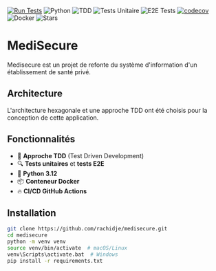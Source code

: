 [![Run Tests](https://github.com/rachidje/medisecure/actions/workflows/run-tests.yaml/badge.svg)](https://github.com/rachidje/medisecure/actions/workflows/run-tests.yaml)
![Python](https://img.shields.io/badge/python-3.12-blue?logo=python)
![TDD](https://img.shields.io/badge/TDD-Test%20Driven%20Development-brightgreen?logo=testcafe)
![Tests Unitaire](https://img.shields.io/badge/tests-unit-green?style=flat-square)
![E2E Tests](https://img.shields.io/badge/tests-e2e-yellow?style=flat-square)
[![codecov](https://codecov.io/gh/rachidje/medisecure/graph/badge.svg?token=ZT5V9MA8C0)](https://codecov.io/gh/rachidje/medisecure)
![Docker](https://img.shields.io/badge/docker-available-blue?logo=docker)
![Stars](https://img.shields.io/github/stars/rachidje/medisecure?style=social)


# MediSecure

Medisecure est un projet de refonte du système d'information d'un établissement de santé privé.

## Architecture
L'architecture hexagonale et une approche TDD ont été choisis pour la conception de cette application.



## **Fonctionnalités**
- 🧪 **Approche TDD** (Test Driven Development) 
- 🔍 **Tests unitaires** et **tests E2E** 
- 🐍 **Python 3.12** 
- 📦 **Conteneur Docker** 
- 🔥 **CI/CD GitHub Actions**

## **Installation**

```bash
git clone https://github.com/rachidje/medisecure.git
cd medisecure
python -m venv venv
source venv/bin/activate  # macOS/Linux
venv\Scripts\activate.bat  # Windows
pip install -r requirements.txt
```